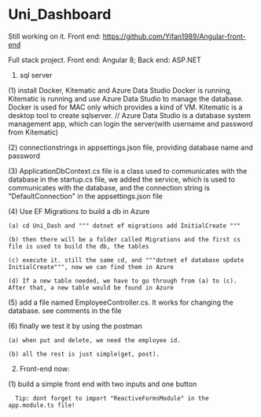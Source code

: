 # Uni_Dashboard

Still working on it.
Front end:
https://github.com/Yifan1989/Angular-front-end

Full stack project.
Front end: Angular 8; Back end: ASP.NET

1. sql server

  (1) install Docker, Kitematic and Azure Data Studio
    Docker is running, Kitematic is running and use Azure Data Studio to manage the database.
    Docker is used for MAC only which provides a kind of VM.
    Kitematic is a desktop tool to create sqlserver. //
    Azure Data Studio is a database system management app, which can login the server(with username and password from Kitematic)

  (2) connectionstrings in appsettings.json file, providing database name and password

  (3) ApplicationDbContext.cs file is a class used to communicates with the database
      in the startup.cs file, we added the service, which is used to communicates with the database, and the connection string is "DefaultConnection" in the appsettings.json file

  (4) Use EF Migrations to build a db in Azure

    (a) cd Uni_Dash and """ dotnet ef migrations add InitialCreate """

    (b) then there will be a folder called Migrations and the first cs file is used to build the db, the tables

    (c) execute it. still the same cd, and """dotnet ef database update InitialCreate""", now we can find them in Azure

    (d) If a new table needed, we have to go through from (a) to (c). After that, a new table would be found in Azure

  (5) add a file named EmployeeController.cs. It works for changing the database. see comments in the file

  (6) finally we test it by using the postman

    (a) when put and delete, we need the employee id.

    (b) all the rest is just simple(get, post).

2. Front-end now:

  (1) build a simple front end with two inputs and one button

      Tip: dont forget to import "ReactiveFormsModule" in the app.module.ts file!
